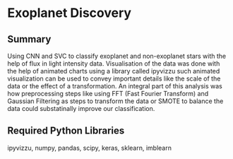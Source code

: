 # Exoplanet Discovery

## Summary

Using CNN and SVC to classify exoplanet and non-exoplanet stars with the help of flux in light intensity data.
Visualisation of the data was done with the help of animated charts using a library called ipyvizzu such animated visualization can be used to convey important details like the scale of the data or the effect of a transformation.
An integral part of this analysis was how preprocessing steps like using FFT (Fast Fourier Transform) and Gaussian Filtering as steps to transform the data or SMOTE to balance the data could substatinally improve our classification.

## Required Python Libraries

ipyvizzu, numpy, pandas, scipy, keras, sklearn, imblearn
